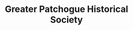 ---
layout: repo
title: "Greater Patchogue Historical Society"
id: 22246
permalink: repos/22246/
---